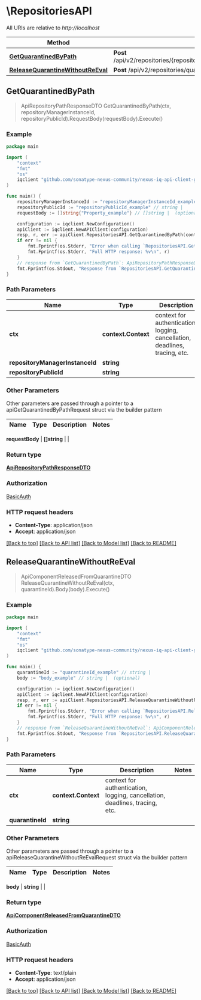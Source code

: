 # \RepositoriesAPI

All URIs are relative to *http://localhost*

Method | HTTP request | Description
------------- | ------------- | -------------
[**GetQuarantinedByPath**](RepositoriesAPI.md#GetQuarantinedByPath) | **Post** /api/v2/repositories/{repositoryManagerInstanceId}/{repositoryPublicId}/components/quarantined/pathnames | 
[**ReleaseQuarantineWithoutReEval**](RepositoriesAPI.md#ReleaseQuarantineWithoutReEval) | **Post** /api/v2/repositories/quarantine/{quarantineId}/release | 



## GetQuarantinedByPath

> ApiRepositoryPathResponseDTO GetQuarantinedByPath(ctx, repositoryManagerInstanceId, repositoryPublicId).RequestBody(requestBody).Execute()



### Example

```go
package main

import (
    "context"
    "fmt"
    "os"
    iqclient "github.com/sonatype-nexus-community/nexus-iq-api-client-go"
)

func main() {
    repositoryManagerInstanceId := "repositoryManagerInstanceId_example" // string | 
    repositoryPublicId := "repositoryPublicId_example" // string | 
    requestBody := []string{"Property_example"} // []string |  (optional)

    configuration := iqclient.NewConfiguration()
    apiClient := iqclient.NewAPIClient(configuration)
    resp, r, err := apiClient.RepositoriesAPI.GetQuarantinedByPath(context.Background(), repositoryManagerInstanceId, repositoryPublicId).RequestBody(requestBody).Execute()
    if err != nil {
        fmt.Fprintf(os.Stderr, "Error when calling `RepositoriesAPI.GetQuarantinedByPath``: %v\n", err)
        fmt.Fprintf(os.Stderr, "Full HTTP response: %v\n", r)
    }
    // response from `GetQuarantinedByPath`: ApiRepositoryPathResponseDTO
    fmt.Fprintf(os.Stdout, "Response from `RepositoriesAPI.GetQuarantinedByPath`: %v\n", resp)
}
```

### Path Parameters


Name | Type | Description  | Notes
------------- | ------------- | ------------- | -------------
**ctx** | **context.Context** | context for authentication, logging, cancellation, deadlines, tracing, etc.
**repositoryManagerInstanceId** | **string** |  | 
**repositoryPublicId** | **string** |  | 

### Other Parameters

Other parameters are passed through a pointer to a apiGetQuarantinedByPathRequest struct via the builder pattern


Name | Type | Description  | Notes
------------- | ------------- | ------------- | -------------


 **requestBody** | **[]string** |  | 

### Return type

[**ApiRepositoryPathResponseDTO**](ApiRepositoryPathResponseDTO.md)

### Authorization

[BasicAuth](../README.md#BasicAuth)

### HTTP request headers

- **Content-Type**: application/json
- **Accept**: application/json

[[Back to top]](#) [[Back to API list]](../README.md#documentation-for-api-endpoints)
[[Back to Model list]](../README.md#documentation-for-models)
[[Back to README]](../README.md)


## ReleaseQuarantineWithoutReEval

> ApiComponentReleasedFromQuarantineDTO ReleaseQuarantineWithoutReEval(ctx, quarantineId).Body(body).Execute()



### Example

```go
package main

import (
    "context"
    "fmt"
    "os"
    iqclient "github.com/sonatype-nexus-community/nexus-iq-api-client-go"
)

func main() {
    quarantineId := "quarantineId_example" // string | 
    body := "body_example" // string |  (optional)

    configuration := iqclient.NewConfiguration()
    apiClient := iqclient.NewAPIClient(configuration)
    resp, r, err := apiClient.RepositoriesAPI.ReleaseQuarantineWithoutReEval(context.Background(), quarantineId).Body(body).Execute()
    if err != nil {
        fmt.Fprintf(os.Stderr, "Error when calling `RepositoriesAPI.ReleaseQuarantineWithoutReEval``: %v\n", err)
        fmt.Fprintf(os.Stderr, "Full HTTP response: %v\n", r)
    }
    // response from `ReleaseQuarantineWithoutReEval`: ApiComponentReleasedFromQuarantineDTO
    fmt.Fprintf(os.Stdout, "Response from `RepositoriesAPI.ReleaseQuarantineWithoutReEval`: %v\n", resp)
}
```

### Path Parameters


Name | Type | Description  | Notes
------------- | ------------- | ------------- | -------------
**ctx** | **context.Context** | context for authentication, logging, cancellation, deadlines, tracing, etc.
**quarantineId** | **string** |  | 

### Other Parameters

Other parameters are passed through a pointer to a apiReleaseQuarantineWithoutReEvalRequest struct via the builder pattern


Name | Type | Description  | Notes
------------- | ------------- | ------------- | -------------

 **body** | **string** |  | 

### Return type

[**ApiComponentReleasedFromQuarantineDTO**](ApiComponentReleasedFromQuarantineDTO.md)

### Authorization

[BasicAuth](../README.md#BasicAuth)

### HTTP request headers

- **Content-Type**: text/plain
- **Accept**: application/json

[[Back to top]](#) [[Back to API list]](../README.md#documentation-for-api-endpoints)
[[Back to Model list]](../README.md#documentation-for-models)
[[Back to README]](../README.md)


